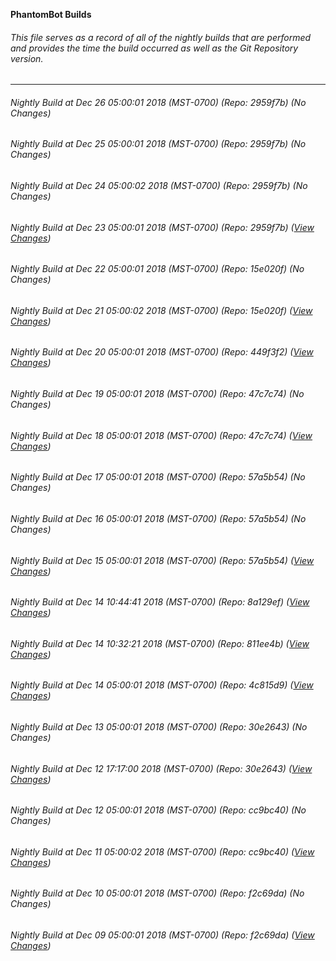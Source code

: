 **PhantomBot Builds**

###### This file serves as a record of all of the nightly builds that are performed and provides the time the build occurred as well as the Git Repository version.
-------------------------------------------------------------------------------------------------------------
###### Nightly Build at Dec 26 05:00:01 2018 (MST-0700) (Repo: 2959f7b) (No Changes)
###### Nightly Build at Dec 25 05:00:01 2018 (MST-0700) (Repo: 2959f7b) (No Changes)
###### Nightly Build at Dec 24 05:00:02 2018 (MST-0700) (Repo: 2959f7b) (No Changes)
###### Nightly Build at Dec 23 05:00:01 2018 (MST-0700) (Repo: 2959f7b) ([View Changes](https://github.com/PhantomBot/PhantomBot/compare/15e020f...2959f7b))
###### Nightly Build at Dec 22 05:00:01 2018 (MST-0700) (Repo: 15e020f) (No Changes)
###### Nightly Build at Dec 21 05:00:02 2018 (MST-0700) (Repo: 15e020f) ([View Changes](https://github.com/PhantomBot/PhantomBot/compare/449f3f2...15e020f))
###### Nightly Build at Dec 20 05:00:01 2018 (MST-0700) (Repo: 449f3f2) ([View Changes](https://github.com/PhantomBot/PhantomBot/compare/47c7c74...449f3f2))
###### Nightly Build at Dec 19 05:00:01 2018 (MST-0700) (Repo: 47c7c74) (No Changes)
###### Nightly Build at Dec 18 05:00:01 2018 (MST-0700) (Repo: 47c7c74) ([View Changes](https://github.com/PhantomBot/PhantomBot/compare/57a5b54...47c7c74))
###### Nightly Build at Dec 17 05:00:01 2018 (MST-0700) (Repo: 57a5b54) (No Changes)
###### Nightly Build at Dec 16 05:00:01 2018 (MST-0700) (Repo: 57a5b54) (No Changes)
###### Nightly Build at Dec 15 05:00:01 2018 (MST-0700) (Repo: 57a5b54) ([View Changes](https://github.com/PhantomBot/PhantomBot/compare/8a129ef...57a5b54))
###### Nightly Build at Dec 14 10:44:41 2018 (MST-0700) (Repo: 8a129ef) ([View Changes](https://github.com/PhantomBot/PhantomBot/compare/811ee4b...8a129ef))
###### Nightly Build at Dec 14 10:32:21 2018 (MST-0700) (Repo: 811ee4b) ([View Changes](https://github.com/PhantomBot/PhantomBot/compare/4c815d9...811ee4b))
###### Nightly Build at Dec 14 05:00:01 2018 (MST-0700) (Repo: 4c815d9) ([View Changes](https://github.com/PhantomBot/PhantomBot/compare/30e2643...4c815d9))
###### Nightly Build at Dec 13 05:00:01 2018 (MST-0700) (Repo: 30e2643) (No Changes)
###### Nightly Build at Dec 12 17:17:00 2018 (MST-0700) (Repo: 30e2643) ([View Changes](https://github.com/PhantomBot/PhantomBot/compare/cc9bc40...30e2643))
###### Nightly Build at Dec 12 05:00:01 2018 (MST-0700) (Repo: cc9bc40) (No Changes)
###### Nightly Build at Dec 11 05:00:02 2018 (MST-0700) (Repo: cc9bc40) ([View Changes](https://github.com/PhantomBot/PhantomBot/compare/f2c69da...cc9bc40))
###### Nightly Build at Dec 10 05:00:01 2018 (MST-0700) (Repo: f2c69da) (No Changes)
###### Nightly Build at Dec 09 05:00:01 2018 (MST-0700) (Repo: f2c69da) ([View Changes](https://github.com/PhantomBot/PhantomBot/compare/7638ff3...f2c69da))
